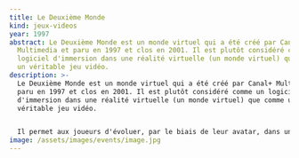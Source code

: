 ```yaml
---
title: Le Deuxième Monde
kind: jeux-videos
year: 1997
abstract: Le Deuxième Monde est un monde virtuel qui a été créé par Canal+
  Multimedia et paru en 1997 et clos en 2001. Il est plutôt considéré comme un
  logiciel d'immersion dans une réalité virtuelle (un monde virtuel) que comme
  un véritable jeu vidéo.
description: >-
  Le Deuxième Monde est un monde virtuel qui a été créé par Canal+ Multimedia et
  paru en 1997 et clos en 2001. Il est plutôt considéré comme un logiciel
  d'immersion dans une réalité virtuelle (un monde virtuel) que comme un
  véritable jeu vidéo.


  Il permet aux joueurs d'évoluer, par le biais de leur avatar, dans une reconstitution de Paris en 3D ; formant ainsi une communauté virtuelle dont les membres se surnomment « les Bimondiens ». D'abord présenté sur un cédérom payant avec un moteur réalisé par Cryo, le jeu a été fin 1998 converti en VRML et accessible via le plugin Blaxxun, gratuitement. À l'époque, le Deuxième Monde représente une nouveauté révolutionnaire qui a peu d'équivalent dans le monde. Il est un des précurseurs du jeu Second Life.
image: /assets/images/events/image.jpg
---
```

